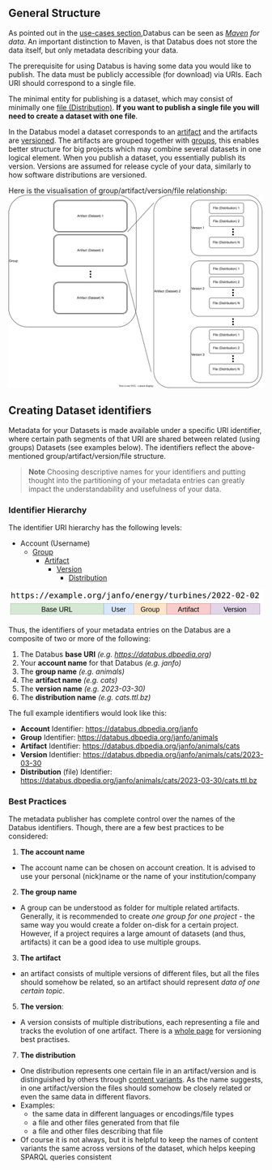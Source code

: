 ## General Structure

As pointed out in the [use-cases section](../usecases.md),Databus can be seen as *[Maven](https://maven.apache.org) for data*. An important distinction to Maven, is that Databus does not store the data itself, but only metadata describing your data.

The prerequisite for using Databus is having some data you would like to publish. The data must be publicly accessible (for download) via URIs. Each URI should correspond to a single file. 

The minimal entity for publishing is a dataset, which may consist of minimally one [file (Distribution)](../distribution.md). **If you want to publish a single file you will need to create a dataset with one file**.

In the Databus model a dataset corresponds to an [artifact](../artifact.md) and the artifacts are [versioned](../dataid.md). The artifacts are grouped together with [groups](../group.md), this enables better structure for big projects which may combine several datasets in one logical element. When you publish a dataset, you essentially publish its version. Versions are assumed for release cycle of your data, similarly to how software distributions are versioned.

Here is the visualisation of group/artifact/version/file relationship:
![alt text](model.drawio.svg)

## Creating Dataset identifiers

Metadata for your Datasets is made available under 
a specific URI identifier, where certain path 
segments of that URI are shared between related (using groups)
Datasets (see examples below). The identifiers reflect the above-mentioned group/artifact/version/file structure. 

> **Note**
> Choosing descriptive names for your identifiers and putting thought into the partitioning of your metadata entries can greatly impact the understandability and usefulness of your data.

### Identifier Hierarchy

The identifier URI hierarchy has the following levels:

* Account (Username)
    * [Group](../group.md)
        * [Artifact](../artifact.md)
            * [Version](../version.md)
                * [Distribution](../distribution.md)

![uri_identifiers](uri_structure.png)

Thus, the identifiers of your metadata entries on the Databus are a composite of two or more of the following:

1. The Databus **base URI** *(e.g. https://databus.dbpedia.org)*
2. Your **account name** for that Databus *(e.g. janfo)*
3. The **group name** *(e.g. animals)*
4. The **artifact name** *(e.g. cats)*
5. The  **version name** *(e.g. 2023-03-30)*
6. The **distribution name** *(e.g. cats.ttl.bz)*

The full example identifiers would look like this:
* **Account** Identifier:
  https://databus.dbpedia.org/janfo
* **Group**  Identifier:
  https://databus.dbpedia.org/janfo/animals
* **Artifact** Identifier:
  https://databus.dbpedia.org/janfo/animals/cats
* **Version** Identifier:
  https://databus.dbpedia.org/janfo/animals/cats/2023-03-30
* **Distribution** (file) Identifier:
  https://databus.dbpedia.org/janfo/animals/cats/2023-03-30/cats.ttl.bz

### Best Practices

The metadata publisher has complete control over the names of the Databus identifiers. Though, there are a few best practices to be considered:
1. **The account name**
* The account name can be chosen on account creation. It is advised to use your personal (nick)name or the name of your institution/company
2. **The group name**
* A group can be understood as folder for multiple related artifacts. Generally, it is recommended to create *one group for one project* - the same way you would create a folder on-disk for a certain project. However, if a project requires a large amount of datasets (and thus, artifacts) it can be a good idea to use multiple groups.
3. **The artifact**
* an artifact consists of multiple versions of different files, but all the files should somehow be related, so an artifact should represent *data of one certain topic*.
5. **The version**:
* A version consists of multiple distributions, each representing a file and tracks the evolution of one artifact. There is a [whole page](../versioning.md) for versioning best practises.
7. **The distribution**
* One distribution represents one certain file in an artifact/version and is distinguished by others through [content variants](../content-variants.md). As the name suggests, in one artifact/version the files should somehow be closely related or even the same data in different flavors.
* Examples:
    * the same data in different languages or encodings/file types
    * a file and other files generated from that file
    * a file and other files describing that file
* Of course it is not always, but it is helpful to keep the names of content variants the same across versions of the dataset, which helps keeping SPARQL queries consistent
